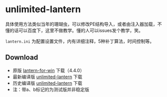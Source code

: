 # unlimited-lantern

具体使用方法类似当年的珊瑚虫，可以修改PE结构导入，或者由注入器加载，不懂的话可以百度下，这里不做教学。懂的人可以issues发个教学，笑。

`lantern.ini` 为配置设置文件，内有详细注释，5种补丁算法，时间控制等。

Download
-
- 原版 [lantern-for-win](https://raw.githubusercontent.com/JuncoJet/lantern-binaries/master/lantern-installer-preview.exe) 下载（4.4.0）
- 最新编译版 [unlimited-lantern](https://github.com/JuncoJet/unlimited-landeng-for-win/raw/master/Release/lantern.zip) 下载
- 历史编译版 [unlimited-lantern](https://github.com/JuncoJet/unlimited-landeng-for-win/raw/master/Release/) 下载
- 注：带a、b标记的为测试版并非稳定版
